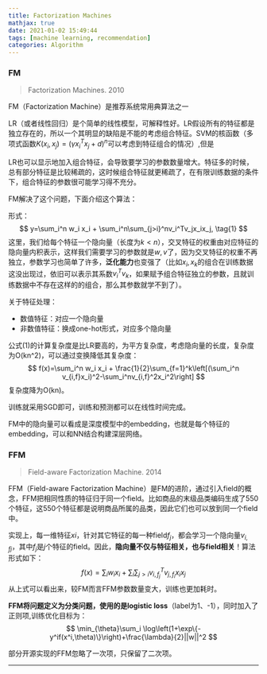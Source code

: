 ```yaml
---
title: Factorization Machines
mathjax: true
date: 2021-01-02 15:49:44
tags: [machine learning, recommendation]
categories: Algorithm
---
```


### FM

> Factorization Machines. 2010

FM（Factorization Machine）是推荐系统常用典算法之一

LR（或者线性回归）是个简单的线性模型，可解释性好。LR假设所有的特征都是独立存在的，所以一个其明显的缺陷是不能的考虑组合特征。SVM的核函数（多项式函数$K(x_i,x_j)=(\gamma x_i^Tx_j+d)^n$可以考虑到特征组合的情况）,但是

LR也可以显示地加入组合特征，会导致要学习的参数数量增大。特征多的时候，总有部分特征是比较稀疏的，这时候组合特征就更稀疏了，在有限训练数据的条件下，组合特征的参数很可能学习得不充分。

FM解决了这个问题，下面介绍这个算法：

形式：
$$
y=\sum_i^n w_i x_i + \sum_i^n\sum_{j>i}^nv_i^Tv_jx_ix_j, \tag{1}
$$
这里，我们给每个特征一个隐向量（长度为$k<n$），交叉特征的权重由对应特征的隐向量内积表示，这样我们需要学习的参数就是$w,v$了，因为交叉特征的权重不再独立，参数学习也简单了许多，**泛化能力**也变强了（比如$x_i,x_k$的组合在训练数据这没出现过，依旧可以表示其系数$v_i^Tv_k$，如果赋予组合特征独立的参数，且就训练数据中不存在这样的的组合，那么其参数就学不到了）。

关于特征处理：
- 数值特征：对应一个隐向量
- 非数值特征：换成one-hot形式，对应多个隐向量

公式(1)的计算复杂度是比LR要高的，为平方复杂度，考虑隐向量的长度，复杂度为O(kn^2)，可以通过变换降低其复杂度：
$$
f(x)=\sum_i^n w_i x_i + \frac{1}{2}\sum_{f=1}^k\left[(\sum_i^n v_{i,f}x_i)^2-\sum_i^nv_{i,f}^2x_i^2\right]
$$
复杂度降为O(kn)。

训练就采用SGD即可，训练和预测都可以在线性时间完成。

FM中的隐向量可以看成是深度模型中的embedding，也就是每个特征的embedding，可以和NN结合构建深层网络。

### FFM

> Field-aware Factorization Machine. 2014

FFM（Field-aware Factorization Machine）是FM的进阶，通过引入field的概念，FFM把相同性质的特征归于同一个field。比如商品的末级品类编码生成了550个特征，这550个特征都是说明商品所属的品类，因此它们也可以放到同一个field中。

实现上，每一维特征$xi$，针对其它特征的每一种field$f_j$，都会学习一个隐向量$v_{i,fj}$，其中$f_j$是$j$个特征的field。因此，**隐向量不仅与特征相关，也与field相关**！算法形式如下：
$$
 f(x)=\sum_i w_ix_i + \sum_i\sum_{j>i}v_{i,f_j}^Tv_{j,f_i}x_ix_j
$$
从上式可以看出来，较FM而言FFM参数数量变大，训练也更加耗时。

**FFM将问题定义为分类问题，使用的是logistic loss**（label为1、-1），同时加入了正则项,训练优化目标为：
$$
\min_{\theta}\sum_i \log\left(1+\exp\{-y^if(x^i,\theta)\}\right)+\frac{\lambda}{2}||w||^2
$$

部分开源实现的FFM忽略了一次项，只保留了二次项。


---



